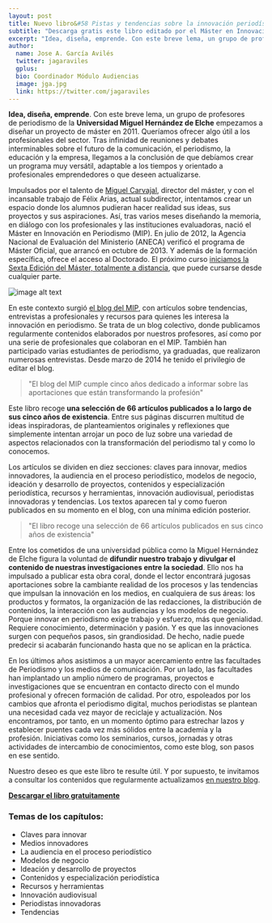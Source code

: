```yaml
---
layout: post
title: Nuevo libro&#58 Pistas y tendencias sobre la innovación periodística
subtitle: "Descarga gratis este libro editado por el Máster en Innovación en Periodismo"
excerpt: "Idea, diseña, emprende. Con este breve lema, un grupo de profesores de periodismo de la Universidad Miguel Hernández de Elche empezamos a diseñar un proyecto de máster en 2011. Queríamos ofrecer algo útil a los profesionales del sector. Tras infinidad de reuniones y debates interminables sobre el futuro de la comunicación, el periodismo, la educación y la empresa, llegamos a la conclusión de que debíamos crear un programa muy versátil, adaptable a los tiempos y orientado a profesionales emprendedores o que deseen actualizarse."
author:
  name: Jose A. García Avilés
  twitter: jagaraviles
  gplus:  
  bio: Coordinador Módulo Audiencias
  image: jga.jpg
  link: https://twitter.com/jagaraviles
---
```

**Idea, diseña, emprende**. Con este breve lema, un grupo de profesores de periodismo de la **Universidad Miguel Hernández de Elche** empezamos a diseñar un proyecto de máster en 2011. Queríamos ofrecer algo útil a los profesionales del sector. Tras infinidad de reuniones y debates interminables sobre el futuro de la comunicación, el periodismo, la educación y la empresa, llegamos a la conclusión de que debíamos crear un programa muy versátil, adaptable a los tiempos y orientado a profesionales emprendedores o que deseen actualizarse.

Impulsados por el talento de [Miguel Carvajal](https://twitter.com/mcarvajal_), director del máster, y con el incansable trabajo de Félix Arias, actual subdirector, intentamos crear un espacio donde los alumnos pudieran hacer realidad sus ideas, sus proyectos y sus aspiraciones. Así, tras varios meses diseñando la memoria, en diálogo con los profesionales y las instituciones evaluadoras, nació el Máster en Innovación en Periodismo (MIP). En julio de 2012, la Agencia Nacional de Evaluación del Ministerio (ANECA) verificó el programa de Máster Oficial, que arrancó en octubre de 2013. Y además de la formación específica, ofrece el acceso al Doctorado. El próximo curso [iniciamos la Sexta Edición del Máster, totalmente a distancia](http://mip.umh.es), que puede cursarse desde cualquier parte.

![image alt text](/blog/images/shots/libro_portada.jpg)

En este contexto surgió [el blog del MIP](http://mip.umh.es/blog), con artículos sobre tendencias, entrevistas a profesionales y recursos para quienes les interesa la innovación en periodismo. Se trata de un blog colectivo, donde publicamos regularmente contenidos elaborados por nuestros profesores, así como por una serie de profesionales que colaboran en el MIP. También han participado varias estudiantes de periodismo, ya graduadas, que realizaron numerosas entrevistas. Desde marzo de 2014 he tenido el privilegio de editar el blog.

>"El blog del MIP cumple cinco años dedicado a informar sobre las aportaciones que están transformando la profesión"

Este libro recoge **una selección de 66 artículos publicados a lo largo de sus cinco años de existencia**. Entre sus páginas discurren multitud de ideas inspiradoras, de planteamientos originales y reflexiones que simplemente intentan arrojar un poco de luz sobre una variedad de aspectos relacionados con la transformación del periodismo tal y como lo conocemos. 

Los artículos se dividen en diez secciones: claves para innovar, medios innovadores, la audiencia en el proceso periodístico, modelos de negocio, ideación y desarrollo de proyectos, contenidos y especialización periodística, recursos y herramientas, innovación audiovisual, periodistas innovadoras y tendencias. Los textos aparecen tal y como fueron publicados en su momento en el blog, con una mínima edición posterior. 

>"El libro recoge una selección de 66 artículos publicados en sus cinco años de existencia"

Entre los cometidos de una universidad pública como la Miguel Hernández de Elche figura la voluntad de **difundir nuestro trabajo y divulgar el contenido de nuestras investigaciones entre la sociedad**. Ello nos ha impulsado a publicar esta obra coral, donde el lector encontrará jugosas aportaciones sobre la cambiante realidad de los procesos y las tendencias que impulsan la innovación en los medios, en cualquiera de sus áreas: los productos y formatos, la organización de las redacciones, la distribución de contenidos, la interacción con las audiencias y los modelos de negocio. Porque innovar en periodismo exige trabajo y esfuerzo, más que genialidad. Requiere conocimiento, determinación y pasión. Y es que las innovaciones surgen con pequeños pasos, sin grandiosidad. De hecho, nadie puede predecir si acabarán funcionando hasta que no se aplican en la práctica.

En los últimos años asistimos a un mayor acercamiento entre las facultades de Periodismo y los medios de comunicación. Por un lado, las facultades han implantado un amplio número de programas, proyectos e investigaciones que se encuentran en contacto directo con el mundo profesional y ofrecen formación de calidad. Por otro, espoleados por los cambios que afronta el periodismo digital, muchos periodistas se plantean una necesidad cada vez mayor de reciclaje y actualización. Nos encontramos, por tanto, en un momento óptimo para estrechar lazos y establecer puentes cada vez más sólidos entre la academia y la profesión. Iniciativas como los seminarios, cursos, jornadas y otras actividades de intercambio de conocimientos, como este blog, son pasos en ese sentido.

Nuestro deseo es que este libro te resulte útil. Y por supuesto, te invitamos a consultar los contenidos que regularmente actualizamos [en nuestro blog](http://mip.umh.es/blog). 

[**Descargar el libro gratuitamente**](https://docs.google.com/forms/d/e/1FAIpQLSe3az6QCLMK9yxesJ5LGlIsFb4pyu55G49oxmafB4z4tiPmOA/viewform)

### Temas de los capítulos:

- Claves para innovar
- Medios innovadores
- La audiencia en el proceso periodístico
- Modelos de negocio
- Ideación y desarrollo de proyectos
- Contenidos y especialización periodística
- Recursos y herramientas
- Innovación audiovisual
- Periodistas innovadoras
- Tendencias
